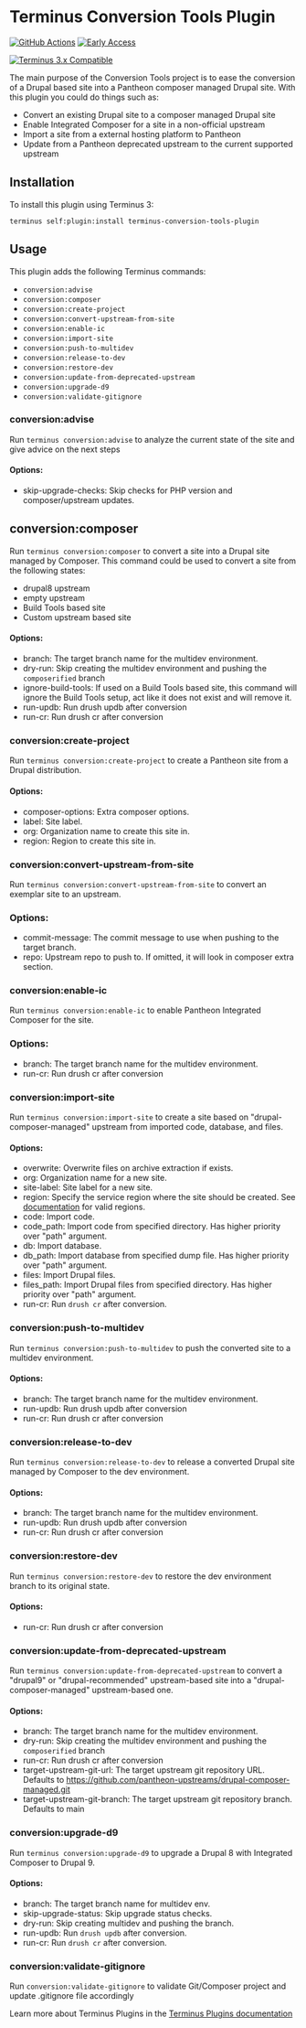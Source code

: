 # Terminus Conversion Tools Plugin

[![GitHub Actions](https://github.com/pantheon-systems/terminus-conversion-tools-plugin/actions/workflows/workflow.yml/badge.svg)](https://github.com/pantheon-systems/terminus-conversion-tools-plugin/actions/workflows/workflow.yml)
[![Early Access](https://img.shields.io/badge/Pantheon-Early_Access-yellow?logo=pantheon&color=FFDC28)](https://pantheon.io/docs/oss-support-levels#early-access)

[![Terminus 3.x Compatible](https://img.shields.io/badge/terminus-3.x-green.svg)](https://github.com/pantheon-systems/terminus/tree/3.x)


The main purpose of the Conversion Tools project is to ease the conversion of a Drupal based site into a Pantheon composer managed Drupal site. With this plugin you could do things such as:

* Convert an existing Drupal site to a composer managed Drupal site
* Enable Integrated Composer for a site in a non-official upstream
* Import a site from a external hosting platform to Pantheon
* Update from a Pantheon deprecated upstream to the current supported upstream


## Installation

To install this plugin using Terminus 3:
```
terminus self:plugin:install terminus-conversion-tools-plugin
```

## Usage

This plugin adds the following Terminus commands:

* `conversion:advise`
* `conversion:composer`
* `conversion:create-project`
* `conversion:convert-upstream-from-site`
* `conversion:enable-ic`
* `conversion:import-site`
* `conversion:push-to-multidev`
* `conversion:release-to-dev`
* `conversion:restore-dev`
* `conversion:update-from-deprecated-upstream`
* `conversion:upgrade-d9`
* `conversion:validate-gitignore`

### conversion:advise

Run `terminus conversion:advise` to analyze the current state of the site and give advice on the next steps

#### Options:

* skip-upgrade-checks: Skip checks for PHP version and composer/upstream updates.

## conversion:composer

Run `terminus conversion:composer` to convert a site into a Drupal site managed by Composer. This command could be used to convert a site from the following states:

* drupal8 upstream
* empty upstream
* Build Tools based site
* Custom upstream based site

#### Options:

* branch: The target branch name for the multidev environment.
* dry-run: Skip creating the multidev environment and pushing the `composerified` branch
* ignore-build-tools: If used on a Build Tools based site, this command will ignore the Build Tools setup, act like it does not exist and will remove it.
* run-updb: Run drush updb after conversion
* run-cr: Run drush cr after conversion

### conversion:create-project

Run `terminus conversion:create-project` to create a Pantheon site from a Drupal distribution.

#### Options:

* composer-options: Extra composer options.
* label: Site label.
* org: Organization name to create this site in.
* region: Region to create this site in.

### conversion:convert-upstream-from-site

Run `terminus conversion:convert-upstream-from-site` to convert an exemplar site to an upstream.

### Options:

* commit-message: The commit message to use when pushing to the target branch.
* repo: Upstream repo to push to. If omitted, it will look in composer extra section.

### conversion:enable-ic

Run `terminus conversion:enable-ic` to enable Pantheon Integrated Composer for the site.

### Options:

* branch: The target branch name for the multidev environment.
* run-cr: Run drush cr after conversion

### conversion:import-site

Run `terminus conversion:import-site` to create a site based on "drupal-composer-managed" upstream from imported code, database, and files.

#### Options:

* overwrite: Overwrite files on archive extraction if exists.
* org: Organization name for a new site.
* site-label: Site label for a new site.
* region: Specify the service region where the site should be created. See [documentation](https://pantheon.io/docs/regions#available-global-regions) for valid regions.
* code: Import code.
* code_path: Import code from specified directory. Has higher priority over "path" argument.
* db: Import database.
* db_path: Import database from specified dump file. Has higher priority over "path" argument.
* files: Import Drupal files.
* files_path: Import Drupal files from specified directory. Has higher priority over "path" argument.
* run-cr: Run `drush cr` after conversion.

### conversion:push-to-multidev

Run `terminus conversion:push-to-multidev` to push the converted site to a multidev environment.

#### Options:

* branch: The target branch name for the multidev environment.
* run-updb: Run drush updb after conversion
* run-cr: Run drush cr after conversion

### conversion:release-to-dev

Run `terminus conversion:release-to-dev` to release a converted Drupal site managed by Composer to the dev environment.

#### Options:

* branch: The target branch name for the multidev environment.
* run-updb: Run drush updb after conversion
* run-cr: Run drush cr after conversion

### conversion:restore-dev

Run `terminus conversion:restore-dev` to restore the dev environment branch to its original state.

#### Options:

* run-cr: Run drush cr after conversion

### conversion:update-from-deprecated-upstream

Run `terminus conversion:update-from-deprecated-upstream` to convert a "drupal9" or "drupal-recommended" upstream-based site into a "drupal-composer-managed" upstream-based one.

#### Options:

* branch: The target branch name for the multidev environment.
* dry-run: Skip creating the multidev environment and pushing the `composerified` branch
* run-cr: Run drush cr after conversion
* target-upstream-git-url: The target upstream git repository URL. Defaults to https://github.com/pantheon-upstreams/drupal-composer-managed.git
* target-upstream-git-branch: The target upstream git repository branch. Defaults to main

### conversion:upgrade-d9

Run `terminus conversion:upgrade-d9` to upgrade a Drupal 8 with Integrated Composer to Drupal 9.

#### Options:

* branch: The target branch name for multidev env.
* skip-upgrade-status: Skip upgrade status checks.
* dry-run: Skip creating multidev and pushing the branch.
* run-updb: Run `drush updb` after conversion.
* run-cr: Run `drush cr` after conversion.

### conversion:validate-gitignore

Run `conversion:validate-gitignore` to validate Git/Composer project and update .gitignore file accordingly


Learn more about Terminus Plugins in the [Terminus Plugins documentation](https://pantheon.io/docs/terminus/plugins)